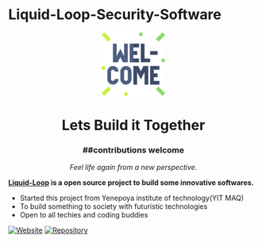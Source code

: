 # Liquid-Loop-Security-Software
<p align="center">
  <img src="https://github.com/amalprasad0/Liquid-Loop-Security-Software/blob/master/welcome-back.png" width="128">
  <br />
  <h1 align="center">Lets Build it Together</h1>
  <h3 align="center">

##contributions welcome

  </h3>
</p>

<p align="center">
  <i>Feel life again from a new perspective.</i>
</p>


**[Liquid-Loop](https://liquid-loop.github.io/) is a open source project to build some innovative softwares.**

- Started this project from Yenepoya institute of technology(YIT MAQ)
- To build something to society with futuristic technologies
- Open to all techies and coding buddies

[![Website](https://img.shields.io/badge/Web%20App%20➔-2da44e)](https:liquidloop.tech) [![Repository](https://img.shields.io/badge/Repository-555?logo=github)]([https://github.com/Liquid-Loop/Liquid-Loop-Security-Software])

<!-- [<img src="https://repobeats.axiom.co/api/embed/2717e9b3e49b7cd655477e9bdab97dea3c1d4b1a.svg" align="center" width="100%">](https://hoppscotch.io) -->
